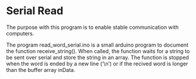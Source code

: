 Serial Read
==============
The purpose with this program is to enable stable communication with computers.

The program read_word_serial.ino is a small arduino program to document the function receive_string(). When called, the function waits for a string to be sent over serial and store the string in an array. The function is stopped when the word is ended by a new line (‘\n’) or if the recived word is longer than the buffer array inData.
